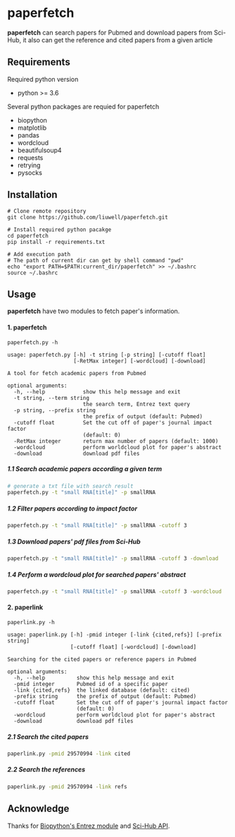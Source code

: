 #  paperfetch
  
**paperfetch** can search papers for Pubmed and download papers from Sci-Hub, it also can get the reference and cited papers from a given article
  
##  Requirements
  
  
Required python version
  
* python >= 3.6
  
Several python packages are requied for paperfetch
  
* biopython  
* matplotlib  
* pandas  
* wordcloud  
* beautifulsoup4  
* requests  
* retrying  
* pysocks  
  
##  Installation
  
  
```{bash}
# Clone remote repository
git clone https://github.com/liuwell/paperfetch.git
  
# Install required python pacakge
cd paperfetch
pip install -r requirements.txt
  
# Add execution path
# The path of current dir can get by shell command "pwd"
echo "export PATH=$PATH:current_dir/paperfetch" >> ~/.bashrc
source ~/.bashrc
```
  
##  Usage
  
  
**paperfetch** have two modules to fetch paper's information.
  
####  1. paperfetch
  
  
```bash{code_chunk_offset=0,
paperfetch.py -h
```

```
usage: paperfetch.py [-h] -t string [-p string] [-cutoff float]
                     [-RetMax integer] [-wordcloud] [-download]

A tool for fetch academic papers from Pubmed

optional arguments:
  -h, --help            show this help message and exit
  -t string, --term string
                        the search term, Entrez text query
  -p string, --prefix string
                        the prefix of output (default: Pubmed)
  -cutoff float         Set the cut off of paper's journal impact factor
                        (default: 0)
  -RetMax integer       return max number of papers (default: 1000)
  -wordcloud            perform worldcloud plot for paper's abstract
  -download             download pdf files
```

  
#####  1.1 Search academic papers according a given term
  
  
```bash
# generate a txt file with search result
paperfetch.py -t "small RNA[title]" -p smallRNA
```
  
#####  1.2 Filter papers according to impact factor
  
  
```bash
paperfetch.py -t "small RNA[title]" -p smallRNA -cutoff 3
```
  
#####  1.3 Download papers' pdf files from Sci-Hub
  
  
```bash
paperfetch.py -t "small RNA[title]" -p smallRNA -cutoff 3 -download
```
  
#####  1.4 Perform a wordcloud plot for searched papers' abstract
  
  
```bash
paperfetch.py -t "small RNA[title]" -p smallRNA -cutoff 3 -wordcloud
```
  
####  2. paperlink
  
  
```bash{code_chunk_offset=1,
paperlink.py -h
```

```
usage: paperlink.py [-h] -pmid integer [-link {cited,refs}] [-prefix string]
                    [-cutoff float] [-wordcloud] [-download]

Searching for the cited papers or reference papers in Pubmed

optional arguments:
  -h, --help          show this help message and exit
  -pmid integer       Pubmed id of a specific paper
  -link {cited,refs}  the linked database (default: cited)
  -prefix string      the prefix of output (default: Pubmed)
  -cutoff float       Set the cut off of paper's journal impact factor
                      (default: 0)
  -wordcloud          perform worldcloud plot for paper's abstract
  -download           download pdf files
```

  
#####  2.1 Search the cited papers
  
  
```bash
paperlink.py -pmid 29570994 -link cited
```
  
#####  2.2 Search the references
  
  
```bash
paperlink.py -pmid 29570994 -link refs
```
  
##  Acknowledge
  
  
Thanks for [Biopython's Entrez module](http://biopython.org/DIST/docs/tutorial/Tutorial.html#sec139 ) and [Sci-Hub API](https://github.com/zaytoun/scihub.py ).
  